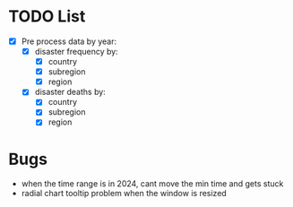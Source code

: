 # TODO List

- [x] Pre process data by year: 
    - [x] disaster frequency by:
        - [x] country
        - [x] subregion
        - [x] region
    - [x] disaster deaths by:
        - [x] country
        - [x] subregion
        - [x] region

# Bugs

- when the time range is in 2024, cant move the min time and gets stuck
- radial chart tooltip problem when the window is resized